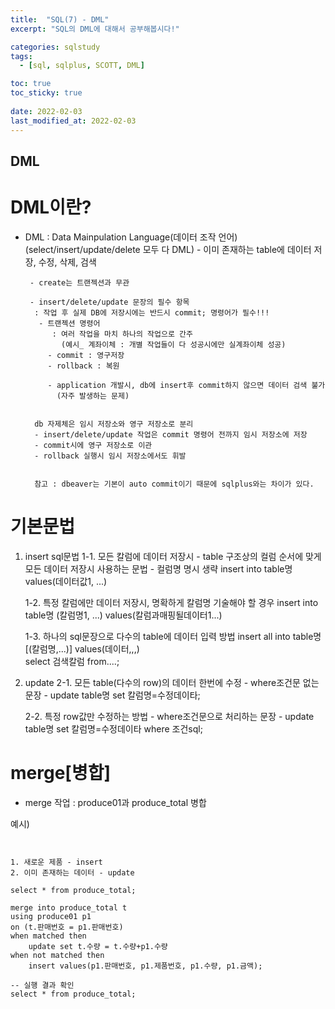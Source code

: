 ```yaml
---
title:  "SQL(7) - DML"
excerpt: "SQL의 DML에 대해서 공부해봅시다!"

categories: sqlstudy
tags:
  - [sql, sqlplus, SCOTT, DML]

toc: true
toc_sticky: true
 
date: 2022-02-03
last_modified_at: 2022-02-03
---
```


## DML

# DML이란?

- DML : Data Mainpulation Language(데이터 조작 언어)
	   (select/insert/update/delete 모두 다 DML)
	   - 이미 존재하는 table에 데이터 저장, 수정, 삭제, 검색 

	   - create는 트랜젝션과 무관

	   - insert/delete/update 문장의 필수 항목
	   	: 작업 후 실제 DB에 저장시에는 반드시 commit; 명령어가 필수!!!
		 - 트랜젝션 명령어
		 	: 여러 작업을 마치 하나의 작업으로 간주
			  (예시_ 계좌이체 : 개별 작업들이 다 성공시에만 실계좌이체 성공)
		   - commit : 영구저장
		   - rollback : 복원

		   - application 개발시, db에 insert후 commit하지 않으면 데이터 검색 불가
		     (자주 발생하는 문제)


		db 자제체은 임시 저장소와 영구 저장소로 분리
		- insert/delete/update 작업은 commit 명령어 전까지 임시 저장소에 저장
		- commit시에 영구 저장소로 이관
		- rollback 실행시 임시 저장소에서도 휘발


		참고 : dbeaver는 기본이 auto commit이기 때문에 sqlplus와는 차이가 있다.


# 기본문법

1. insert sql문법
	1-1. 모든 칼럼에 데이터 저장시 
		- table 구조상의 컬럼 순서에 맞게 모든 데이터 저장시 사용하는 문법
		- 컬럼명 명시 생략 
		insert into table명 values(데이터값1, ...)

	1-2.  특정 칼럼에만 데이터 저장시,
		명확하게 칼럼명 기술해야 할 경우 
		insert into table명 (칼럼명1, ...) values(칼럼과매핑될데이터1...)

	1-3. 하나의 sql문장으로 다수의 table에 데이터 입력 방법
		insert all 
			into table명 [(칼럼명,...)] values(데이터,,,)		
		select 검색칼럼 from....;

2. update 
	2-1. 모든 table(다수의 row)의 데이터 한번에 수정
		- where조건문 없는 문장
		- update table명 set 칼럼명=수정데이타;

	2-2. 특정 row값만 수정하는 방법
		- where조건문으로 처리하는 문장
		- update table명 set 칼럼명=수정데이타 where 조건sql;


# merge[병합]

- merge 작업 : produce01과 produce_total 병합

예시)
<pre>
<code>

1. 새로운 제품 - insert
2. 이미 존재하는 데이터 - update

select * from produce_total;

merge into produce_total t
using produce01 p1
on (t.판매번호 = p1.판매번호)
when matched then
	update set t.수량 = t.수량+p1.수량
when not matched then 
	insert values(p1.판매번호, p1.제품번호, p1.수량, p1.금액);

-- 실행 결과 확인
select * from produce_total;

</code>
</pre>
